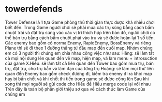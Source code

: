 # towerdefends
Tower Defense là 1 tựa Game phòng thủ thời gian thực được khá nhiều chơi biết đến. Trong Game người chơi sẽ phải mua các trụ súng bằng cách bấm chuột trái và đặt trụ súng vào các vị trí thích hợp trên bản đồ, người chơi có thể bán trụ bằng cách bấm chuột phải vào trụ và sẽ được hoàn lại 1 số tiền. Các enemy bao gồm có normalEnemy, RapidEnemy, BossEnemy và riêng Plane thì sẽ đi theo 1 đường thẳng từ đầu map đến cuối map.
Nhóm chúng em có 3 người thì chúng em chia nhau công việc như sau:
Hằng: sẽ làm tất cả mọi nội dung lên quan đến vẽ map, hiện map, và làm menu + introsuction của game
X.Hiếu: sẽ làm tất cả liên quan đến Tower bao gôm mua trụ, bán trụ, đặt trụ, cho trụ bắn và làm đạn của từng trụ
Hoàng: sẽ làm mọi thứ liên quan đến Enemy bao gồm check đường đi, kiểm tra enemy đi ra khỏi map hay bị bắn chết và khi chết thì tiền trong game sẽ được cộng lên
Sau khi xong thì mọi người sẽ gửi code cho Hiếu để Hiếu merge code lại với nhau
Trên đây là toàn bộ phần giới thiệu sơ qua về cách thức làm Game của chúng em
